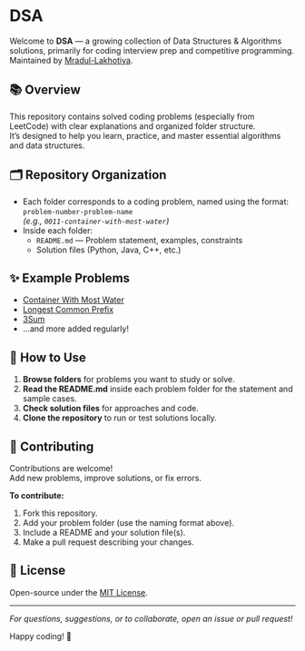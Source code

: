 # DSA

Welcome to **DSA** — a growing collection of Data Structures & Algorithms solutions, primarily for coding interview prep and competitive programming.  
Maintained by [Mradul-Lakhotiya](https://github.com/Mradul-Lakhotiya).

## 📚 Overview

This repository contains solved coding problems (especially from LeetCode) with clear explanations and organized folder structure.  
It’s designed to help you learn, practice, and master essential algorithms and data structures.

## 🗂️ Repository Organization

- Each folder corresponds to a coding problem, named using the format:  
  `problem-number-problem-name`  
  _(e.g., `0011-container-with-most-water`)_
- Inside each folder:
  - `README.md` — Problem statement, examples, constraints
  - Solution files (Python, Java, C++, etc.)

## ✨ Example Problems

- [Container With Most Water](./0011-container-with-most-water/README.md)
- [Longest Common Prefix](./0014-longest-common-prefix/README.md)
- [3Sum](./0015-3sum/README.md)
- ...and more added regularly!

## 🚀 How to Use

1. **Browse folders** for problems you want to study or solve.
2. **Read the README.md** inside each problem folder for the statement and sample cases.
3. **Check solution files** for approaches and code.
4. **Clone the repository** to run or test solutions locally.

## 🤝 Contributing

Contributions are welcome!  
Add new problems, improve solutions, or fix errors.

**To contribute:**
1. Fork this repository.
2. Add your problem folder (use the naming format above).
3. Include a README and your solution file(s).
4. Make a pull request describing your changes.

## 📄 License

Open-source under the [MIT License](LICENSE).

---

_For questions, suggestions, or to collaborate, open an issue or pull request!_

Happy coding! 🚀